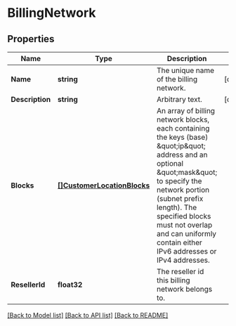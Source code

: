# BillingNetwork

## Properties

Name | Type | Description | Notes
------------ | ------------- | ------------- | -------------
**Name** | **string** | The unique name of the billing network. | [optional] 
**Description** | **string** | Arbitrary text. | [optional] 
**Blocks** | [**[]CustomerLocationBlocks**](CustomerLocation_blocks.md) | An array of billing network blocks, each containing the keys (base) \&quot;ip\&quot; address and an optional \&quot;mask\&quot; to specify the network portion (subnet prefix length). The specified blocks must not overlap and can uniformly contain either IPv6 addresses or IPv4 addresses. | 
**ResellerId** | **float32** | The reseller id this billing network belongs to. | 

[[Back to Model list]](../README.md#documentation-for-models) [[Back to API list]](../README.md#documentation-for-api-endpoints) [[Back to README]](../README.md)


